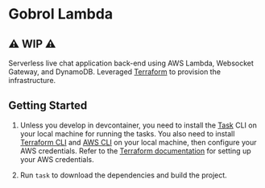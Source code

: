 # Gobrol Lambda

## ⚠️ WIP ⚠️

Serverless live chat application back-end using AWS Lambda, Websocket Gateway, and DynamoDB. Leveraged [Terraform](https://www.terraform.io/) to provision the infrastructure.

## Getting Started

1. Unless you develop in devcontainer, you need to install the [Task](https://taskfile.dev/installation/) CLI on your local machine for running the tasks. You also need to install [Terraform CLI](https://developer.hashicorp.com/terraform/install) and [AWS CLI](https://docs.aws.amazon.com/cli/latest/userguide/getting-started-install.html) on your local machine, then configure your AWS credentials. Refer to the [Terraform documentation](https://developer.hashicorp.com/terraform/tutorials/aws-get-started/aws-build) for setting up your AWS credentials.

2. Run `task` to download the dependencies and build the project.
